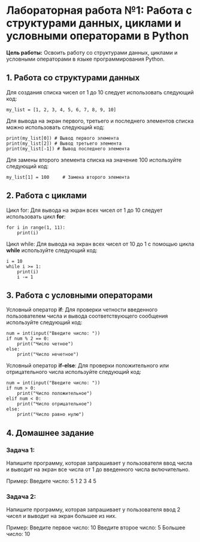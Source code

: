 # Лабораторная работа №1: Работа с структурами данных, циклами и условными операторами в Python

**Цель работы:** Освоить работу со структурами данных, циклами и условными операторами в языке программирования Python.

## 1. Работа со структурами данных

Для создания списка чисел от 1 до 10 следует использовать следующий код:
```
my_list = [1, 2, 3, 4, 5, 6, 7, 8, 9, 10]
```
Для вывода на экран первого, третьего и последнего элементов списка можно использовать следующий код:
```
print(my_list[0]) # Вывод первого элемента
print(my_list[2]) # Вывод третьего элемента
print(my_list[-1]) # Вывод последнего элемента
```
Для замены второго элемента списка на значение 100 используйте следующий код:
```
my_list[1] = 100     # Замена второго элемента
```

## 2. Работа с циклами

Цикл for: Для вывода на экран всех чисел от 1 до 10 следует использовать цикл **for**:
```
for i in range(1, 11):
    print(i)
```
Цикл while: Для вывода на экран всех чисел от 10 до 1 с помощью цикла **while** используйте следующий код:
```
i = 10
while i >= 1:
    print(i)
    i -= 1
```

## 3. Работа с условными операторами

Условный оператор **if**: Для проверки четности введенного пользователем числа и вывода соответствующего сообщения используйте следующий код:

```
num = int(input("Введите число: "))
if num % 2 == 0:
    print("Число четное")
else:
    print("Число нечетное")
```
Условный оператор **if-else**: Для проверки положительного или отрицательного числа используйте следующий код:
```
num = int(input("Введите число: "))
if num > 0:
    print("Число положительное")
elif num < 0:
    print("Число отрицательное")
else:
    print("Число равно нулю")
```

## 4. Домашнее задание

### Задача 1: 

Напишите программу, которая запрашивает у пользователя ввод числа и выводит на экран все числа от 1 до введенного числа включительно.

Пример:
Введите число: 5
1
2
3
4
5

### Задача 2:

Напишите программу, которая запрашивает у пользователя ввод 2 чисел и выводит на экран большее из них.

Пример:
Введите первое число: 10
Введите второе число: 5
Большее число: 10
